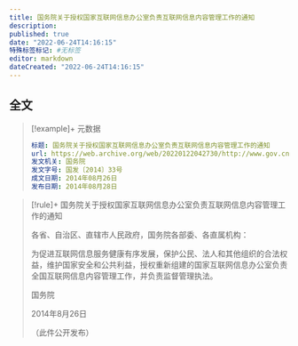 ```yaml
---
title: 国务院关于授权国家互联网信息办公室负责互联网信息内容管理工作的通知
description:
published: true
date: "2022-06-24T14:16:15"
特殊标签标记: #无标签
editor: markdown
dateCreated: "2022-06-24T14:16:15"
---
```


## 全文

> [!example]+ 元数据
>
> ```YAML
> 标题: 国务院关于授权国家互联网信息办公室负责互联网信息内容管理工作的通知
> url: https://web.archive.org/web/20220122042730/http://www.gov.cn/zhengce/content/2014-08/28/content_9056.htm
> 发文机关: 国务院
> 发文字号: 国发〔2014〕33号
> 成文日期: 2014年08月26日
> 发布日期: 2014年08月28日
> ```

> [!rule]+ 国务院关于授权国家互联网信息办公室负责互联网信息内容管理工作的通知
>
> 各省、自治区、直辖市人民政府，国务院各部委、各直属机构：
>
> 为促进互联网信息服务健康有序发展，保护公民、法人和其他组织的合法权益，维护国家安全和公共利益，授权重新组建的国家互联网信息办公室负责全国互联网信息内容管理工作，并负责监督管理执法。
>
> 国务院
>
> 2014年8月26日
>
> （此件公开发布）
